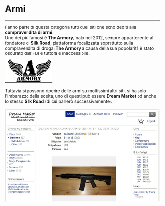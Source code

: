 # Armi
---

Fanno parte di questa categoria tutti quei siti che sono dediti alla **compravendita di armi**. <br/>
Uno dei più famosi è **The Armory**, nato nel 2012, sempre appartenente al fondatore di **Silk Road**, piattaforma focalizzata soprattutto sulla compravendita di droga; **The Armory** a causa della sua popolarità è stato oscurato dall'FBI e tuttora è inaccessibile.<br/>
![](armory.png)

Tuttavia si possono riperire delle armi su moltissimi altri siti, si ha solo l'imbarazzo della scelta, uno di questi può essere **Dream Market** od anche lo stesso **Silk Road** (di cui parlerò successivamente).
<br/><br/>
![](weapons.JPG)